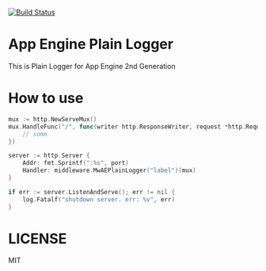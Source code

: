 [![Build Status](https://travis-ci.org/emahiro/ae-plain-logger.svg?branch=master)](https://travis-ci.org/emahiro/ae-plain-logger)


# App Engine Plain Logger
This is Plain Logger for App Engine 2nd Generation

# How to use

```go
mux := http.NewServeMux()
mux.HandleFunc("/", func(writer http.ResponseWriter, request *http.Request) {
    // some
})

server := http.Server {
    Addr: fmt.Sprintf(":%s", port)
    Handler: middleware.MwAEPlainLogger("label")(mux)
}

if err := server.ListenAndServe(); err != nil {
    log.Fatalf("shutdown server. err: %v", err)
}
```

# LICENSE
MIT
